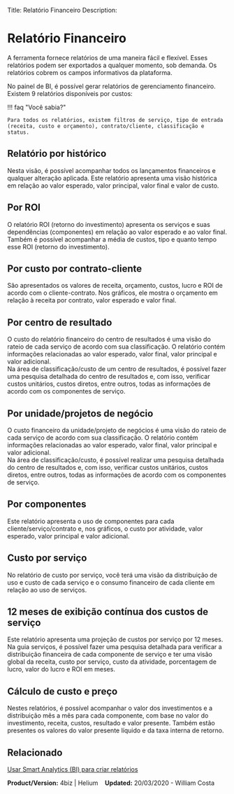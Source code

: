 Title: Relatório Financeiro
Description:

# Relatório Financeiro

A ferramenta fornece relatórios de uma maneira fácil e flexível. Esses relatórios podem ser exportados a qualquer momento, sob demanda. Os relatórios cobrem os campos informativos da plataforma.  

No painel de BI, é possível gerar relatórios de gerenciamento financeiro.  
Existem 9 relatórios disponíveis por custos: 

!!! faq "Você sabia?"

    Para todos os relatórios, existem filtros de serviço, tipo de entrada (receita, custo e orçamento), contrato/cliente, classificação e status.

## Relatório por histórico

Nesta visão, é possível acompanhar todos os lançamentos financeiros e qualquer alteração aplicada.
Este relatório apresenta uma visão histórica em relação ao valor esperado, valor principal, valor final e valor de custo.

## Por ROI

O relatório ROI (retorno do investimento) apresenta os serviços e suas dependências (componentes) em relação ao valor esperado e ao valor final. Também é possível acompanhar a média de custos, tipo e quanto tempo esse ROI (retorno do investimento). 

## Por custo por contrato-cliente

São apresentados os valores de receita, orçamento, custos, lucro e ROI de acordo com o cliente-contrato.
Nos gráficos, ele mostra o orçamento em relação à receita por contrato, valor esperado e valor final.

## Por centro de resultado

O custo do relatório financeiro do centro de resultados é uma visão do rateio de cada serviço de acordo com sua classificação. O relatório contém informações relacionadas ao valor esperado, valor final, valor principal e valor adicional.   
Na área de classificação/custo de um centro de resultados, é possível fazer uma pesquisa detalhada do centro de resultados e, com isso, verificar custos unitários, custos diretos, entre outros, todas as informações de acordo com os componentes de serviço.

## Por unidade/projetos de negócio

O custo financeiro da unidade/projeto de negócios é uma visão do rateio de cada serviço de acordo com sua classificação. O relatório contém informações relacionadas ao valor esperado, valor final, valor principal e valor adicional.   
Na área de classificação/custo, é possível realizar uma pesquisa detalhada do centro de resultados e, com isso, verificar custos unitários, custos diretos, entre outros, todas as informações de acordo com os componentes de serviço.

## Por componentes

Este relatório apresenta o uso de componentes para cada cliente/serviço/contrato e, nos gráficos, o custo por atividade, valor esperado, valor principal e valor adicional.

## Custo por serviço

No relatório de custo por serviço, você terá uma visão da distribuição de uso e custo de cada serviço e o consumo financeiro de cada cliente em relação ao uso de serviços.

## 12 meses de exibição contínua dos custos de serviço 

Este relatório apresenta uma projeção de custos por serviço por 12 meses. Na guia serviços, é possível fazer uma pesquisa detalhada para verificar a distribuição financeira de cada componente de serviço e ter uma visão global da receita, custo por serviço, custo da atividade, porcentagem de lucro, valor do lucro e ROI em meses.

## Cálculo de custo e preço

Nestes relatórios, é possível acompanhar o valor dos investimentos e a distribuição mês a mês para cada componente, com base no valor do investimento, receita, custos, resultado e valor presente. Também estão presentes os valores do valor presente líquido e da taxa interna de retorno.

## Relacionado 

[Usar Smart Analytics (BI) para criar relatórios](https://documentation.run2biz.com/pt-br/4biz-helium/additional-features/smart-analytics/use-bi-solution.html)

<b>Product/Version:</b> 4biz | Helium &nbsp;&nbsp;
    <b>Updated:</b> 20/03/2020 - William Costa
